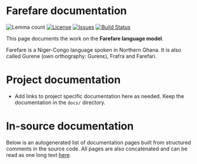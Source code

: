 # Farefare documentation

![Lemma count](https://img.shields.io/endpoint?url=https%3A%2F%2Fraw.githubusercontent.com%2Fgiellalt%2Flang-gur%2Fgh-pages%2Flemmacount.json)
[![License](https://img.shields.io/github/license/giellalt/lang-gur)](https://github.com/giellalt/lang-gur/blob/main/LICENSE)
[![Issues](https://img.shields.io/github/issues/giellalt/lang-gur)](https://github.com/giellalt/lang-gur/issues)
[![Build Status](https://divvun-tc.giellalt.org/api/github/v1/repository/giellalt/lang-gur/main/badge.svg)](https://github.com/giellalt/lang-gur/actions)

This page documents the work on the **Farefare language model**. 

Farefare is a Niger-Congo language spoken in Northern Ghana. It is also called Gurene (own orthography: Gurenɛ), Frafra and Farefari.

# Project documentation

* Add links to project specific documentation here as needed. Keep the documentation in the `docs/` directory.

# In-source documentation

Below is an autogenerated list of documentation pages built from structured comments in the source code. All pages are also concatenated and can be read as one long text [here](gur.md).
